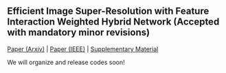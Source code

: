 ## Efficient Image Super-Resolution with Feature Interaction Weighted Hybrid Network (Accepted with mandatory minor revisions)

[Paper (Arxiv)]() | [Paper (IEEE)]() | [Supplementary Material]() 


We will organize and release codes soon!
